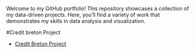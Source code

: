 Welcome to my GitHub portfolio! 
This repository showcases a collection of my data-driven projects.
Here, you’ll find a variety of work that demonstrates my skills in data analysis and  visualization.


#Credit breton Project
- <a href="https://github.com/Yaruda60/PortfolioProjects/blob/main/Credit_breton.pbix">Credit Breton Project</a>
